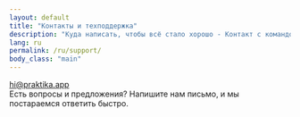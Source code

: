 ```yaml
---
layout: default
title: "Контакты и техподдержка"
description: "Куда написать, чтобы всё стало хорошо - Контакт с командой Praktika"
lang: ru
permalink: /ru/support/
body_class: "main"
---
```


<div class="main">
  <div class="content">
    <div class="first-screen-wrapper">
      <a href="mailto:hi@praktika.app?subject=Есть вопросики!" class="mailto w-inline-block">
        <div class="contacts-wrapper">hi@praktika.app</div>
      </a>
      <div class="feedback-form-text">
        Есть вопросы и предложения? Напишите нам письмо, и мы постараемся ответить быстро.
      </div>
    </div>
  </div>
</div>
